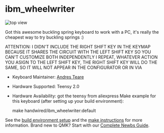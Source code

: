 # ibm_wheelwriter

![top view](https://i.imgur.com/jwYI2qxl.jpg)

Got this awesome buckling spring keyboard to work with a PC, it's really the cheapest way to try buckling springs :)

ATTENTION: I DIDN'T INCLUDE THE RIGHT SHIFT KEY IN THE KEYMAP BECAUSE IT SHARES THE CIRCUIT WITH THE LEFT SHIFT KEY SO YOU CAN'T CUSTOMIZE BOTH INDEPENDENTLY
I REPEAT, WHATEVER ACTION YOU ASIGN TO THE LEFT SHIFT KEY, THE RIGHT SHIFT KEY WILL DO THE SAME, SO IT WILL NOT APPEAR IN THE CONFIGURATOR OR IN VIA

* Keyboard Maintainer: [Andres Teare](https://github.com/andresteare)
* Hardware Supported: Teensy 2.0
* Hardware Availability: got the teensy from aliexpress
Make example for this keyboard (after setting up your build environment):

    make handwired/ibm_wheelwriter:default

See the [build environment setup](https://docs.qmk.fm/#/getting_started_build_tools) and the [make instructions](https://docs.qmk.fm/#/getting_started_make_guide) for more information. Brand new to QMK? Start with our [Complete Newbs Guide](https://docs.qmk.fm/#/newbs).
